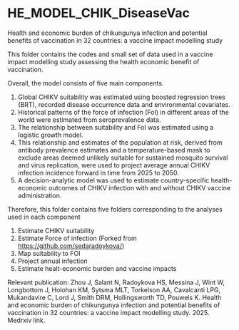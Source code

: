 # HE_MODEL_CHIK_DiseaseVac

Health and economic burden of chikungunya infection and potential benefits of vaccination in 32 countries: a vaccine impact modelling study

This folder contains the codes and small set of data used in a vaccine impact modelling study assessing the health economic benefit of vaccination. 

Overall, the model consists of five main components. 
1. Global CHIKV suitability was estimated using boosted regression trees (BRT), recorded disease occurrence data and environmental covariates. 
2. Historical patterns of the force of infection (FoI) in different areas of the world were estimated from seroprevalence data. 
3. The relationship between suitability and FoI was estimated using a logistic growth model. 
4. This relationship and estimates of the population at risk, derived from antibody prevalence estimates and a temperature-based mask to exclude areas deemed unlikely suitable for sustained mosquito survival and virus replication, were used to project average annual CHIKV infection incidence forward in time from 2025 to 2050. 
5. A decision-analytic model was used to estimate country-specific health-economic outcomes of CHIKV infection with and without CHIKV vaccine administration.

Therefore, this folder contains five folders corresponding to the analyses used in each component
1. Estimate CHIKV suitability
2. Estimate Force of infection (Forked from https://github.com/sedaradoykova/)
3. Map suitability to FOI
4. Project annual infection
5. Estimate healt-economic burden and vaccine impacts

Relevant publication: 
Zhou J, Salant N, Radoykova HS, Messina J, Wint W, Longbottom J, Holohan KM, Sytsma MLT, Torkelson AA, Cavalcanti LPG, Mukandavire C, Lord J, Smith DRM, Hollingsworth TD, Pouwels K. 
Health and economic burden of chikungunya infection and potential benefits of vaccination in 32 countries: a vaccine impact modelling study. 2025. 
Medrxiv link. 
